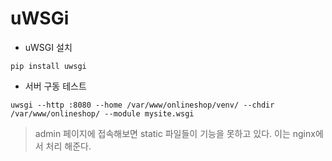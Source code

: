 # uWSGi

- uWSGI 설치
  
```commandline
pip install uwsgi
```

- 서버 구동 테스트

```commandline
uwsgi --http :8080 --home /var/www/onlineshop/venv/ --chdir /var/www/onlineshop/ --module mysite.wsgi
```

> admin 페이지에 접속해보면 static 파일들이 기능을 못하고 있다. 이는 nginx에서 처리 해준다.


